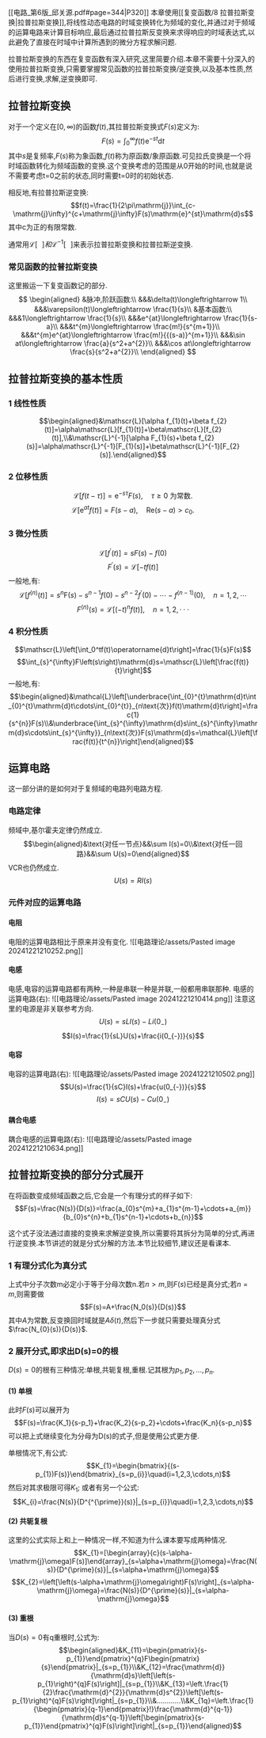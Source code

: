 [[电路_第6版_邱关源.pdf#page=344|P320]]
本章使用[[复变函数/8 拉普拉斯变换|拉普拉斯变换]],将线性动态电路的时域变换转化为频域的变化,并通过对于频域的运算电路来计算目标响应,最后通过拉普拉斯反变换来求得响应的时域表达式,以此避免了直接在时域中计算所遇到的微分方程求解问题.

拉普拉斯变换的东西在复变函数有深入研究,这里简要介绍.本章不需要十分深入的使用拉普拉斯变换,只需要掌握常见函数的拉普拉斯变换/逆变换,以及基本性质,然后进行变换,求解,逆变换即可.
## 拉普拉斯变换
对于一个定义在$[0,\infty)$的函数$f(t)$,其拉普拉斯变换式$F(s)$定义为:
$$F(s)=\int_0^\infty f(t)\mathrm{e}^{-st}\mathrm{d}t$$
其中$s$是复频率,$F(s)$称为象函数,$f(t)$称为原函数/象原函数.可见拉氏变换是一个将时域函数转化为频域函数的变换.这个变换考虑的范围是从0开始的时间,也就是说不需要考虑t=0之前的状态,同时需要t=0时的初始状态.

相反地,有拉普拉斯逆变换:
$$f(t)=\frac{1}{2\pi\mathrm{j}}\int_{c-\mathrm{j}\infty}^{c+\mathrm{j}\infty}F(s)\mathrm{e}^{st}\mathrm{d}s$$
其中c为正的有限常数.

通常用$\mathscr L[\,\,\,\,]和\mathscr L^{-1}[\,\,\,\,]$来表示拉普拉斯变换和拉普拉斯逆变换.
### 常见函数的拉普拉斯变换
这里搬运一下复变函数记的部分.
$$
\begin{aligned}
&脉冲,阶跃函数:\\
&&&\delta(t)\longleftrightarrow 1\\
&&&\varepsilon(t)\longleftrightarrow \frac{1}{s}\\
&基本函数:\\
&&&1\longleftrightarrow \frac{1}{s}\\
&&&e^{at}\longleftrightarrow \frac{1}{s-a}\\
&&&t^{m}\longleftrightarrow \frac{m!}{s^{m+1}}\\
&&&t^{m}e^{at}\longleftrightarrow \frac{m!}{{(s-a)}^{m+1}}\\
&&&\sin at\longleftrightarrow \frac{a}{s^2+a^{2}}\\
&&&\cos at\longleftrightarrow \frac{s}{s^2+a^{2}}\\
\end{aligned}
$$
## 拉普拉斯变换的基本性质
### 1 线性性质
$$\begin{aligned}&\mathscr{L}[\alpha f_{1}(t)+\beta f_{2}(t)]=\alpha\mathscr{L}[f_{1}(t)]+\beta\mathscr{L}[f_{2}(t)],\\&\mathscr{L}^{-1}[\alpha F_{1}(s)+\beta f_{2}(s)]=\alpha\mathscr{L}^{-1}[F_{1}(s)]+\beta\mathscr{L}^{-1}[F_{2}(s)].\end{aligned}$$
### 2 位移性质
$$\mathscr{L}[f(t-\tau)]=\mathrm{e}^{-s\tau}F(s),\quad\tau\geqslant0\text{ 为常数}.$$
$$\mathscr{L}[\mathrm{e}^{at}f(t)]=F(s-a),\quad\mathrm{Re}(s-a)>c_0.$$
### 3 微分性质
$$\mathscr{L}[f^{\prime}(t)]=sF(s)-f(0)$$
$$F^{\prime}(s)=\mathscr L[-tf(t)]$$
一般地,有:
$$\mathscr{L}\left[f^{(n)}(t)\right]=s^n\mathrm{F}(s)-s^{n-1}f(0)-s^{n-2}f^{\prime}(0)-\cdots-f^{(n-1)}(0),\quad n=1,2,\cdots$$
$$F^{(n)}(s)=\mathscr{L}[(-t)^nf(t)],\quad n=1,2,\cdotp\cdotp\cdotp$$
### 4 积分性质
$$\mathscr{L}\left[\int_0^tf(t)\operatorname{d}t\right]=\frac{1}{s}F(s)$$
$$\int_{s}^{\infty}F\left(s\right)\mathrm{d}s=\mathscr{L}\left[\frac{f(t)}{t}\right]$$
一般地,有:
$$\begin{aligned}&\mathcal{L}\left[\underbrace{\int_{0}^{t}\mathrm{d}t\int_{0}^{t}\mathrm{d}t\cdots\int_{0}^{t}}_{n\text{次}}f(t)\mathrm{d}t\right]=\frac{1}{s^{n}}F(s)\\&\underbrace{\int_{s}^{\infty}\mathrm{d}s\int_{s}^{\infty}\mathrm{d}s\cdots\int_{s}^{\infty}}_{n\text{次}}F(s)\mathrm{d}s=\mathcal{L}\left[\frac{f(t)}{t^{n}}\right]\end{aligned}$$
## 运算电路
这一部分讲的是如何对于复频域的电路列电路方程.
### 电路定律
频域中,基尔霍夫定律仍然成立.
$$\begin{aligned}&\text{对任一节点}&&\sum I(s)=0\\&\text{对任一回路}&&\sum U(s)=0\end{aligned}$$
VCR也仍然成立.
$$U(s)=RI(s)$$
### 元件对应的运算电路
#### 电阻
电阻的运算电路相比于原来并没有变化.
![[电路理论/assets/Pasted image 20241221210252.png]]
#### 电感
电感,电容的运算电路都有两种,一种是串联一种是并联,一般都用串联那种.
电感的运算电路(右):
![[电路理论/assets/Pasted image 20241221210414.png]]
注意这里的电源是非关联参考方向.
$$U(s)=sLI(s)-Li(0_{-})$$
$$I(s)=\frac{1}{sL}U(s)+\frac{i(0_{-})}{s}$$
#### 电容
电容的运算电路(右):
![[电路理论/assets/Pasted image 20241221210502.png]]
$$U(s)=\frac{1}{sC}I(s)+\frac{u(0_{-})}{s}$$
$$
I(s)=sCU(s)-Cu(0_{-})
$$
#### 耦合电感
耦合电感的运算电路(右):
![[电路理论/assets/Pasted image 20241221210634.png]]
## 拉普拉斯变换的部分分式展开
在将函数变成频域函数之后,它会是一个有理分式的样子如下:
$$F(s)=\frac{N(s)}{D(s)}=\frac{a_{0}s^{m}+a_{1}s^{m-1}+\cdots+a_{m}}{b_{0}s^{n}+b_{1}s^{n-1}+\cdots+b_{n}}$$

这个式子没法通过直接的变换来求解逆变换,所以需要将其拆分为简单的分式,再进行逆变换.本节讲述的就是分式分解的方法.本节比较细节,建议还是看课本.
### 1 有理分式化为真分式
上式中分子次数m必定小于等于分母次数n.若$n>m$,则$F(s)$已经是真分式;若$n=m$,则需要做
$$F(s)=A+\frac{N_0(s)}{D(s)}$$
其中$A$为常数,反变换回时域就是$A\delta(t)$,然后下一步就只需要处理真分式$\frac{N_{0}(s)}{D(s)}$.
### 2 展开分式,即求出D(s)=0的根
$D(s)=0$的根有三种情况:单根,共轭复根,重根.记其根为$p_{1},p_{2},\dots,p_{n}$.
#### (1) 单根
此时$F(s)$可以展开为
$$F(s)=\frac{K_1}{s-p_1}+\frac{K_2}{s-p_2}+\cdots+\frac{K_n}{s-p_n}$$
可以把上式继续变化为分母为D(s)的式子,但是使用公式更方便.

单根情况下,有公式:
$$K_{1}=\begin{bmatrix}{(s-p_{1})F(s)}\end{bmatrix}_{s=p_{i}}\quad(i=1,2,3,\cdots,n)$$
然后对其求极限可得$K_{1}$;
或者有另一个公式:
$$K_{i}=\frac{N(s)}{D^{^{\prime}}(s)}|_{s=p_{i}}\quad(i=1,2,3,\cdots,n)$$
#### (2) 共轭复根
这里的公式实际上和上一种情况一样,不知道为什么课本要写成两种情况.
$$K_{1}=[\begin{array}{c}(s-\alpha-\mathrm{j}\omega)F(s)]\end{array}_{s=\alpha+\mathrm{j}\omega}=\frac{N(s)}{D^{\prime}(s)}|_{s=\alpha+\mathrm{j}\omega}$$
$$K_{2}=\left[\left(s-\alpha+\mathrm{j}\omega\right)F(s)\right]_{s=\alpha-\mathrm{j}\omega}=\frac{N(s)}{D^{\prime}(s)}|_{s=\alpha-\mathrm{j}\omega}$$
#### (3) 重根
当$D(s)=0$有q重根时,公式为:
$$\begin{aligned}&K_{11}=\begin{pmatrix}{s-p_{1}}\end{pmatrix}^{q}F\begin{pmatrix}{s}\end{pmatrix}|_{s=p_{1}}\\&K_{12}=\frac{\mathrm{d}}{\mathrm{d}s}\left[\left(s-p_{1}\right)^{q}F(s)\right]|_{s=p_{1}}\\&K_{13}=\left.\frac{1}{2}\frac{\mathrm{d}^{2}}{\mathrm{d}s^{2}}\left[\left(s-p_{1}\right)^{q}F(s)\right]\right|_{s=p_{1}}\\&............\\&K_{1q}=\left.\frac{1}{\begin{pmatrix}{q-1}\end{pmatrix}!}\frac{\mathrm{d}^{q-1}}{\mathrm{d}s^{q-1}}\left[\begin{pmatrix}{s-p_{1}}\end{pmatrix}^{q}F(s)\right]\right|_{s=p_{1}}\end{aligned}$$
